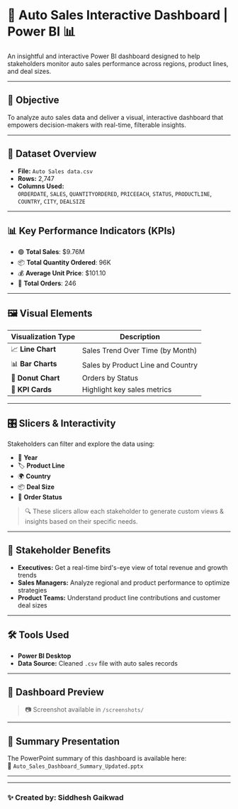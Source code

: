 # 🚗 Auto Sales Interactive Dashboard | Power BI 📊

An insightful and interactive Power BI dashboard designed to help stakeholders monitor auto sales performance across regions, product lines, and deal sizes.

---

## 🧠 Objective

To analyze auto sales data and deliver a visual, interactive dashboard that empowers decision-makers with real-time, filterable insights.

---

## 📁 Dataset Overview

- **File:** `Auto Sales data.csv`
- **Rows:** 2,747
- **Columns Used:**  
  `ORDERDATE`, `SALES`, `QUANTITYORDERED`, `PRICEEACH`, `STATUS`, `PRODUCTLINE`, `COUNTRY`, `CITY`, `DEALSIZE`

---

## 📊 Key Performance Indicators (KPIs)

- 🟢 **Total Sales**: $9.76M  
- 📦 **Total Quantity Ordered**: 96K  
- 💰 **Average Unit Price**: $101.10  
- 📆 **Total Orders**: 246  

---

## 🖼️ Visual Elements

| Visualization Type       | Description                            |
|--------------------------|----------------------------------------|
| 📈 **Line Chart**         | Sales Trend Over Time (by Month)       |
| 📊 **Bar Charts**         | Sales by Product Line and Country      |
| 🍩 **Donut Chart**        | Orders by Status                       |
| 📌 **KPI Cards**          | Highlight key sales metrics            |

---

## 🎛️ Slicers & Interactivity

Stakeholders can filter and explore the data using:

- 🔄 **Year**
- 🏷️ **Product Line**
- 🌍 **Country**
- 📦 **Deal Size**
- 🚚 **Order Status**

> 🔍 These slicers allow each stakeholder to generate custom views & insights based on their specific needs.

---

## 👥 Stakeholder Benefits

- **Executives:** Get a real-time bird's-eye view of total revenue and growth trends  
- **Sales Managers:** Analyze regional and product performance to optimize strategies  
- **Product Teams:** Understand product line contributions and customer deal sizes

---

## 🛠️ Tools Used

- **Power BI Desktop**
- **Data Source:** Cleaned `.csv` file with auto sales records

---

## 📸 Dashboard Preview

> 📷 Screenshot available in `/screenshots/`

---

## 📄 Summary Presentation

The PowerPoint summary of this dashboard is available here:  
📁 `Auto_Sales_Dashboard_Summary_Updated.pptx`

---

---

### ✨ Created by: **Siddhesh Gaikwad**
